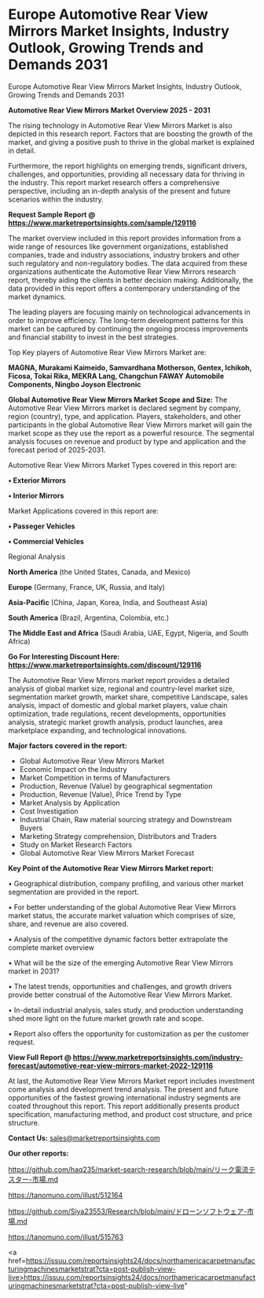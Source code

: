 # Europe Automotive Rear View Mirrors Market Insights, Industry Outlook, Growing Trends and Demands 2031
Europe Automotive Rear View Mirrors Market Insights, Industry Outlook, Growing Trends and Demands 2031

<Strong> Automotive Rear View Mirrors Market Overview 2025 - 2031</strong>

The rising technology in Automotive Rear View Mirrors Market is also depicted in this research report. Factors that are boosting the growth of the market, and giving a positive push to thrive in the global market is explained in detail.

Furthermore, the report highlights on emerging trends, significant drivers, challenges, and opportunities, providing all necessary data for thriving in the industry. This report market research offers a comprehensive perspective, including an in-depth analysis of the present and future scenarios within the industry.

<strong>Request Sample Report @ <a href=https://www.marketreportsinsights.com/sample/129116>https://www.marketreportsinsights.com/sample/129116</a></strong>

The market overview included in this report provides information from a wide range of resources like government organizations, established companies, trade and industry associations, industry brokers and other such regulatory and non-regulatory bodies. The data acquired from these organizations authenticate the Automotive Rear View Mirrors research report, thereby aiding the clients in better decision making. Additionally, the data provided in this report offers a contemporary understanding of the market dynamics.

The leading players are focusing mainly on technological advancements in order to improve efficiency. The long-term development patterns for this market can be captured by continuing the ongoing process improvements and financial stability to invest in the best strategies.

Top Key players of Automotive Rear View Mirrors Market are:

<strong>MAGNA, Murakami Kaimeido, Samvardhana Motherson, Gentex, Ichikoh, Ficosa, Tokai Rika, MEKRA Lang, Changchun FAWAY Automobile Components, Ningbo Joyson Electronic</strong>

<strong><b>Global Automotive Rear View Mirrors Market Scope and Size:</b></strong>
The Automotive Rear View Mirrors market is declared segment by company, region (country), type, and application. Players, stakeholders, and other participants in the global Automotive Rear View Mirrors market will gain the market scope as they use the report as a powerful resource. The segmental analysis focuses on revenue and product by type and application and the forecast period of 2025-2031.

Automotive Rear View Mirrors Market Types covered in this report are:

<strong>• Exterior Mirrors

• Interior Mirrors</strong>

Market Applications covered in this report are:

<strong>• Passeger Vehicles

• Commercial Vehicles</strong> 

Regional Analysis

<strong>North America</strong> (the United States, Canada, and Mexico)

<strong>Europe</strong> (Germany, France, UK, Russia, and Italy)

<strong>Asia-Pacific</strong> (China, Japan, Korea, India, and Southeast Asia)

<strong>South America</strong> (Brazil, Argentina, Colombia, etc.)

<strong>The Middle East and Africa</strong> (Saudi Arabia, UAE, Egypt, Nigeria, and South Africa)

<strong>Go For Interesting Discount Here: <a href=https://www.marketreportsinsights.com/discount/129116>https://www.marketreportsinsights.com/discount/129116</a></strong>

The Automotive Rear View Mirrors market report provides a detailed analysis of global market size, regional and country-level market size, segmentation market growth, market share, competitive Landscape, sales analysis, impact of domestic and global market players, value chain optimization, trade regulations, recent developments, opportunities analysis, strategic market growth analysis, product launches, area marketplace expanding, and technological innovations.

<strong><b>Major factors covered in the report:</b></strong>
<ul>
  <li>Global Automotive Rear View Mirrors Market </li>
  <li>Economic Impact on the Industry</li>
  <li>Market Competition in terms of Manufacturers</li>
  <li>Production, Revenue (Value) by geographical segmentation</li>
  <li>Production, Revenue (Value), Price Trend by Type</li>
  <li>Market Analysis by Application</li>
  <li>Cost Investigation</li>
  <li>Industrial Chain, Raw material sourcing strategy and Downstream Buyers</li>
  <li>Marketing Strategy comprehension, Distributors and Traders</li>
  <li>Study on Market Research Factors</li>
  <li>Global Automotive Rear View Mirrors Market Forecast</li>
</ul>

<strong><b>Key Point of the Automotive Rear View Mirrors Market report:</b></strong>

• Geographical distribution, company profiling, and various other market segmentation are provided in the report.

• For better understanding of the global Automotive Rear View Mirrors market status, the accurate market valuation which comprises of size, share, and revenue are also covered.

• Analysis of the competitive dynamic factors better extrapolate the complete market overview

• What will be the size of the emerging Automotive Rear View Mirrors market in 2031?

• The latest trends, opportunities and challenges, and growth drivers provide better construal of the Automotive Rear View Mirrors Market.

• In-detail industrial analysis, sales study, and production understanding shed more light on the future market growth rate and scope.

• Report also offers the opportunity for customization as per the customer request.

<strong><b>View Full Report @ <a href=https://www.marketreportsinsights.com/industry-forecast/automotive-rear-view-mirrors-market-2022-129116>https://www.marketreportsinsights.com/industry-forecast/automotive-rear-view-mirrors-market-2022-129116</a></b></strong>


At last, the Automotive Rear View Mirrors Market report includes investment come analysis and development trend analysis. The present and future opportunities of the fastest growing international industry segments are coated throughout this report. This report additionally presents product specification, manufacturing method, and product cost structure, and price structure.

<strong>Contact Us:</strong>
sales@marketreportsinsights.com

<strong>Our other reports:</strong>

<a href=https://github.com/haq235/market-search-research/blob/main/リーク電流テスター-市場.md>https://github.com/haq235/market-search-research/blob/main/リーク電流テスター-市場.md</a>

<a href=https://tanomuno.com/illust/512164>https://tanomuno.com/illust/512164</a>

<a href=https://github.com/Siya23553/Research/blob/main/ドローンソフトウェア-市場.md>https://github.com/Siya23553/Research/blob/main/ドローンソフトウェア-市場.md</a>

<a href=https://tanomuno.com/illust/515763>https://tanomuno.com/illust/515763</a>

<a href=https://issuu.com/reportsinsights24/docs/northamericacarpetmanufacturingmachinesmarketstrat?cta=post-publish-view-live>https://issuu.com/reportsinsights24/docs/northamericacarpetmanufacturingmachinesmarketstrat?cta=post-publish-view-live</a>"
